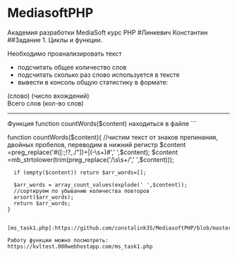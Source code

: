 # MediasoftPHP
Академия разработки MediaSoft курс PHP
#Линкевич Константин
##Задание 1. Циклы и функции.
<p>Необходимо проанализировать текст</p>
<ul>
  <li>подсчитать общее количество слов</li>
  <li>подсчитать сколько раз слово используется в тексте</li>
  <li>вывести в консоль общую статистику в формате:</li>
 </ul> 
  (слово) (число вхождений)<br>
  Всего слов (кол-во слов)<br>
  <hr>
  Функция function countWords($content) находиться в файле
  ```
  
  function countWords($content){
      //чистим текст от знаков препинания, двойных пробелов, переводим в нижний регистр
      $content =preg_replace('#([:;!?,./"])+|(-\s+)#',' ',$content);
      $content =mb_strtolower(trim(preg_replace('/\s\s+/',' ',$content)));
  
      if (empty($content)) return $arr_words=[];
  
      $arr_words = array_count_values(explode(' ',$content));
      //сортируем по убыванию количества повторов
      arsort($arr_words);
      return $arr_words;
    }
  ```
   [ms_task1.php]:https://github.com/constalink35/MediasoftPHP/blob/master/ms_task1.php
  
  Работу функции можно посмотреть:
  https://kvltest.000webhostapp.com/ms_task1.php

